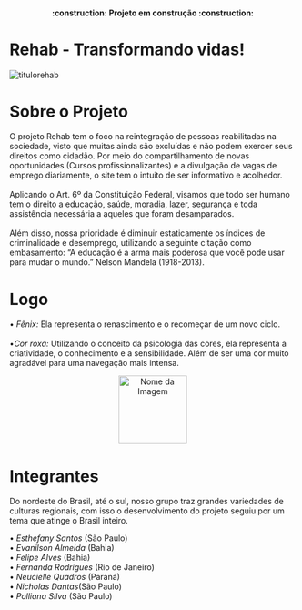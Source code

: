 <h4 align="center"> 
    :construction:  Projeto em construção  :construction:
</h4>

# Rehab - Transformando vidas!

<p align="center">
    
![titulorehab](https://github.com/Squa17/Projeto-Rehab/assets/141971382/bbc3bd65-8a1d-4963-8feb-1106bb0578a4)

</p>

# Sobre o Projeto
O projeto Rehab tem o foco na reintegração de pessoas reabilitadas na sociedade, visto que muitas ainda são excluídas e não podem exercer seus direitos como cidadão. Por meio do compartilhamento de novas oportunidades (Cursos profissionalizantes) e a divulgação de vagas de emprego diariamente, o site tem o intuito de ser informativo e acolhedor.
<br>
<br>Aplicando o Art. 6º da Constituição Federal, visamos que todo ser humano tem o direito a educação, saúde, moradia, lazer, segurança e toda assistência necessária a aqueles que foram desamparados.
<br>
<br>Além disso, nossa prioridade é diminuir estaticamente os índices de criminalidade e desemprego, utilizando a seguinte citação como embasamento: “A educação é a arma mais poderosa que você pode usar para mudar o mundo.” Nelson Mandela (1918-2013). 

#  Logo 

• *Fênix:*  Ela representa o renascimento e o recomeçar de um novo ciclo.
<br>
<br>
•*Cor roxa:*  Utilizando o conceito da psicologia das cores, ela representa a criatividade, o conhecimento e  a sensibilidade. Além de ser uma cor muito agradável para uma navegação mais intensa.

<div align="center">  <a href="https://github.com/Squa17/Projeto-Rehab/assets/141971382/3d183abf-0b80-473b-8857-e9846648d7d7"><img src="https://i.ibb.co/HNPy0fs/sua-imagem.jpg" alt="Nome da Imagem" width="120"></a></div>




# Integrantes

Do nordeste do Brasil, até o sul, nosso grupo traz grandes variedades de culturas regionais, com isso o desenvolvimento do projeto seguiu por um tema que atinge o Brasil inteiro.

• *Esthefany Santos* (São Paulo)
<br>
• *Evanilson Almeida* (Bahia)
<br>
• *Felipe Alves* (Bahia)
<br>
• *Fernanda Rodrigues* (Rio de Janeiro)
<br>
• *Neucielle Quadros* (Paraná)
<br>
• *Nicholas Dantas*(São Paulo)
<br>
• *Polliana Silva* (São Paulo)
